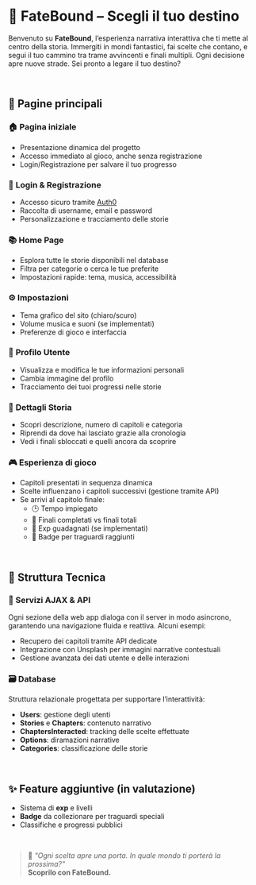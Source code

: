 # 🌌 **FateBound** – Scegli il tuo destino

Benvenuto su **FateBound**, l’esperienza narrativa interattiva che ti mette al centro della storia. Immergiti in mondi fantastici, fai scelte che contano, e segui il tuo cammino tra trame avvincenti e finali multipli. Ogni decisione apre nuove strade. Sei pronto a legare il tuo destino?

<br>

## 📄 **Pagine principali**

### 🏠 **Pagina iniziale**
- Presentazione dinamica del progetto
- Accesso immediato al gioco, anche senza registrazione
- Login/Registrazione per salvare il tuo progresso

### 🔐 **Login & Registrazione**
- Accesso sicuro tramite [Auth0](https://auth0.com)
- Raccolta di username, email e password
- Personalizzazione e tracciamento delle storie

### 📚 **Home Page**
- Esplora tutte le storie disponibili nel database
- Filtra per categorie o cerca le tue preferite
- Impostazioni rapide: tema, musica, accessibilità

### ⚙️ **Impostazioni**
- Tema grafico del sito (chiaro/scuro)
- Volume musica e suoni (se implementati)
- Preferenze di gioco e interfaccia

### 👤 **Profilo Utente**
- Visualizza e modifica le tue informazioni personali
- Cambia immagine del profilo
- Tracciamento dei tuoi progressi nelle storie

### 📖 **Dettagli Storia**
- Scopri descrizione, numero di capitoli e categoria
- Riprendi da dove hai lasciato grazie alla cronologia
- Vedi i finali sbloccati e quelli ancora da scoprire

### 🎮 **Esperienza di gioco**
- Capitoli presentati in sequenza dinamica
- Scelte influenzano i capitoli successivi (gestione tramite API)
- Se arrivi al capitolo finale:
  - 🕒 Tempo impiegato
  - 🌟 Finali completati vs finali totali
  - 🧠 Exp guadagnati (se implementati)
  - 🏅 Badge per traguardi raggiunti

<br>

## 🔧 **Struttura Tecnica**

### 🔁 Servizi AJAX & API
Ogni sezione della web app dialoga con il server in modo asincrono, garantendo una navigazione fluida e reattiva. Alcuni esempi:
- Recupero dei capitoli tramite API dedicate
- Integrazione con Unsplash per immagini narrative contestuali
- Gestione avanzata dei dati utente e delle interazioni

### 🗃️ **Database**
Struttura relazionale progettata per supportare l’interattività:
- **Users**: gestione degli utenti
- **Stories** e **Chapters**: contenuto narrativo
- **ChaptersInteracted**: tracking delle scelte effettuate
- **Options**: diramazioni narrative
- **Categories**: classificazione delle storie

<br>

## ✨ **Feature aggiuntive (in valutazione)**
- Sistema di **exp** e livelli
- **Badge** da collezionare per traguardi speciali
- Classifiche e progressi pubblici

<br>

> 🔮 *"Ogni scelta apre una porta. In quale mondo ti porterà la prossima?"*  
**Scoprilo con FateBound.**